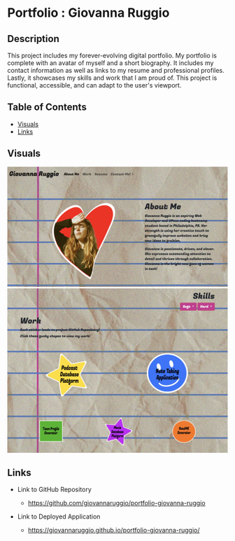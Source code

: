 # Portfolio : Giovanna Ruggio

## Description

This project includes my forever-evolving digital portfolio. My portfolio is complete with an avatar of myself and a short biography. It includes my contact information as well as links to my resume and professional profiles. Lastly, it showcases my skills and work that I am proud of. This project is functional, accessible, and can adapt to the user's viewport.

## Table of Contents

- [Visuals](#visuals) 
- [Links](#links)

## Visuals

<img src="./assets/images/Top.jpg" alt=""/>

<img src="./assets/images/Bottom.jpg" alt=""/>

## Links

- Link to GitHub Repository
    - https://github.com/giovannaruggio/portfolio-giovanna-ruggio

- Link to Deployed Application
    - https://giovannaruggio.github.io/portfolio-giovanna-ruggio/